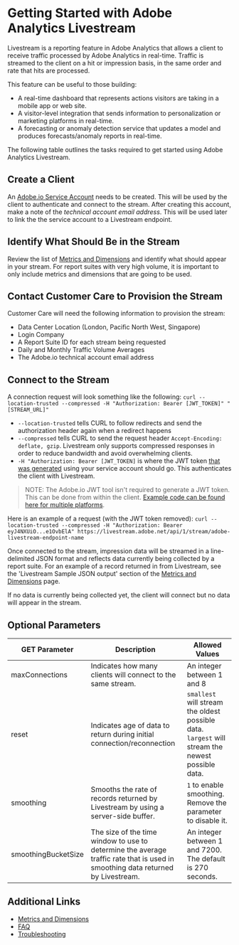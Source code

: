 # Getting Started with Adobe Analytics Livestream

Livestream is a reporting feature in Adobe Analytics that allows a client to receive traffic processed by Adobe Analytics in real-time. Traffic is streamed to the client on a hit or impression basis, in the same order and rate that hits are processed.

This feature can be useful to those building:
* A real-time dashboard that represents actions visitors are taking in a mobile app or web site.
* A visitor-level integration that sends information to personalization or marketing platforms in real-time.
* A forecasting or anomaly detection service that updates a model and produces forecasts/anomaly reports in real-time.

The following table outlines the tasks required to get started using Adobe Analytics Livestream.

## Create a Client
An [Adobe.io Service Account](https://www.adobe.io/authentication/auth-methods.html#!AdobeDocs/adobeio-auth/master/AuthenticationOverview/ServiceAccountIntegration.md) needs to be created. This will be used by the client to authenticate and connect to the stream. After creating this account, make a note of the _technical account email address_. This will be used later to link the the service account to a Livestream endpoint.

## Identify What Should Be in the Stream
Review the list of [Metrics and Dimensions](metrics_dimensions.md#) and identify what should appear in your stream. For report suites with very high volume, it is important to only include metrics and dimensions that are going to be used.

## Contact Customer Care to Provision the Stream
Customer Care will need the following information to provision the stream:
* Data Center Location (London, Pacific North West, Singapore)
* Login Company
* A Report Suite ID for each stream being requested
* Daily and Monthly Traffic Volume Averages
* The Adobe.io technical account email address

## Connect to the Stream
A connection request will look something like the following:
```curl --location-trusted --compressed -H "Authorization: Bearer [JWT_TOKEN]" "[STREAM_URL]"```

* `--location-trusted` tells CURL to follow redirects and send the authorization header again when a redirect happens
* `--compressed` tells CURL to send the request header `Accept-Encoding: deflate, gzip`. Livestream only supports compressed responses in order to reduce bandwidth and avoid overwhelming clients.
* `-H "Authorization: Bearer [JWT_TOKEN]` is where the JWT token [that was generated](https://www.adobe.io/authentication/auth-methods.html#!AdobeDocs/adobeio-auth/master/AuthenticationOverview/ServiceAccountIntegration.md#step-4-try-it) using your service account should go. This authenticates the client with Livestream.

> NOTE: The Adobe.io JWT tool isn't required to generate a JWT token. This can be done from within the client. [Example code can be found here for multiple platforms](https://www.adobe.io/authentication/auth-methods.html#!AdobeDocs/adobeio-auth/master/JWT/samples/samples.md).

Here is an example of a request (with the JWT token removed):
```curl --location-trusted --compressed -H "Authorization: Bearer eyJ4NXUiO...e1OvbElA" https://livestream.adobe.net/api/1/stream/adobe-livestream-endpoint-name```

Once connected to the stream, impression data will be streamed in a line-delimited JSON format and reflects data currently being collected by a report suite. For an example of a record returned in from Livestream, see the 'Livestream Sample JSON output' section of the [Metrics and Dimensions](../live-stream-api/metrics_dimensions.md) page.

If no data is currently being collected yet, the client will connect but no data will appear in the stream.

## Optional Parameters
|GET Parameter      |Description|Allowed Values|
|-------------------|-----------|-------|
|maxConnections     |Indicates how many clients will connect to the same stream.|An integer between 1 and 8|
|reset              |Indicates age of data to return during initial connection/reconnection|`smallest` will stream the oldest possible data. `largest` will stream the newest possible data.|
|smoothing          |Smooths the rate of records returned by Livestream by using a server-side buffer.|`1` to enable smoothing. Remove the parameter to disable it.|
|smoothingBucketSize|The size of the time window to use to determine the average traffic rate that is used in smoothing data returned by Livestream.|An integer between 1 and 7200. The default is 270 seconds.|

## Additional Links
* [Metrics and Dimensions](metrics_dimensions.md#)
* [FAQ](faq.md#)
* [Troubleshooting](troubleshooting.md)
